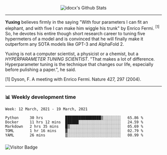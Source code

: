 <div align="center">
    <img align="center" src="https://github-readme-stats.vercel.app/api?username=idocx&show_icons=true&hide_border=true" alt="idocx's Github Stats"></img>
</div>

---

**Yuxing** believes firmly in the saying "With four parameters I can fit an elephant, and with five I can make him wiggle his trunk" by Enrico Fermi. <sup>[1]</sup> So, he devotes his entire though short research career to tuning five hypermeters of a model and is convinced that he will finally make it outperform any SOTA models like GPT-3 and AlphaFold 2.

Yuxing is not a computer scientist, a physicist or a chemist, but a *HYPERPARAMETER TUNING SCIENTIST*. "That makes a lot of difference. Hyperparameter tuning is the technique that changes our life, especially before pulishing a paper.", he said.

[1] Dyson, F. A meeting with Enrico Fermi. Nature 427, 297 (2004).


---

### 📊 Weekly development time
<!--START_SECTION:waka-->
```text
Week: 12 March, 2021 - 19 March, 2021

Python     30 hrs          ████████████████▒░░░░░░░░   65.86 % 
Docker     11 hrs 12 mins  ██████░░░░░░░░░░░░░░░░░░░   24.59 % 
Markdown   2 hrs 35 mins   █▒░░░░░░░░░░░░░░░░░░░░░░░   05.69 % 
TOML       1 hr 16 mins    ▓░░░░░░░░░░░░░░░░░░░░░░░░   02.79 % 
YAML       26 mins         ▒░░░░░░░░░░░░░░░░░░░░░░░░   00.99 % 
```
<!--END_SECTION:waka-->

### 

![Visitor Badge](https://visitor-badge.laobi.icu/badge?page_id=idocx.idocx)